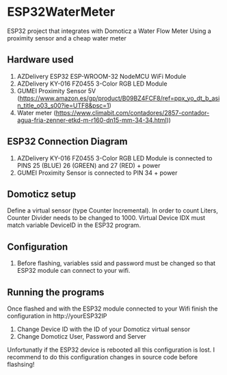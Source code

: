# ESP32WaterMeter

ESP32 project that integrates with Domoticz a Water Flow Meter Using a proximity sensor and a cheap water meter

## Hardware used

1. AZDelivery ESP32 ESP-WROOM-32 NodeMCU  WiFi Module
2. AZDelivery KY-016 FZ0455 3-Color RGB LED Module 
3. GUMEI Proximity Sensor 5V  (https://www.amazon.es/gp/product/B09BZ4FCF8/ref=ppx_yo_dt_b_asin_title_o03_s00?ie=UTF8&psc=1)
4. Water meter (https://www.climabit.com/contadores/2857-contador-agua-fria-zenner-etkd-m-r160-dn15-mm-34-34.html))

## ESP32 Connection Diagram

1. AZDelivery KY-016 FZ0455 3-Color RGB LED Module is connected to PINS 25 (BLUE) 26 (GREEN) and 27 (RED) + power
2. GUMEI Proximity Sensor is connected to PIN 34 + power

## Domoticz setup

Define a virtual sensor (type Counter Incremental). In order to count Liters, Counter Divider needs to be changed to 1000. Virtual Device IDX must match variable DeviceID in the ESP32 program.

## Configuration

1. Before flashing, variables ssid and password must be changed so that ESP32 module can connect to your wifi.

## Running the programs

Once flashed and with the ESP32 module connected to your Wifi finish the configuration in http://yourESP32IP

1. Change Device ID with the ID of your Domoticz virtual sensor 
2. Change Domoticz User, Password and Server

Unfortunatly if the ESP32 device is rebooted all this configuration is lost. I recommend to do this configuration changes in source code before flashsing!




